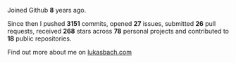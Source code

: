 Joined Github **8** years ago.

Since then I pushed **3151** commits, opened **27** issues, submitted **26** pull requests, received **268** stars across **78** personal projects and contributed to **18** public repositories.

Find out more about me on [lukasbach.com](https://lukasbach.com)
